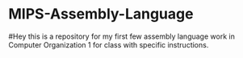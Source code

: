 # MIPS-Assembly-Language
#Hey this is a repository for my first few assembly language work in Computer Organization 1 for class with specific instructions.
